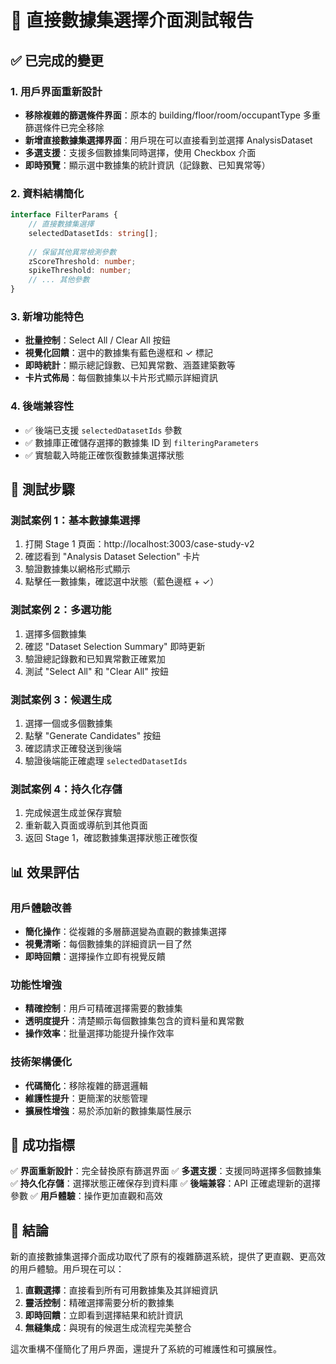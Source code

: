 # 🎯 直接數據集選擇介面測試報告

## ✅ 已完成的變更

### 1. 用戶界面重新設計
- **移除複雜的篩選條件界面**：原本的 building/floor/room/occupantType 多重篩選條件已完全移除
- **新增直接數據集選擇界面**：用戶現在可以直接看到並選擇 AnalysisDataset
- **多選支援**：支援多個數據集同時選擇，使用 Checkbox 介面
- **即時預覽**：顯示選中數據集的統計資訊（記錄數、已知異常等）

### 2. 資料結構簡化
```typescript
interface FilterParams {
    // 直接數據集選擇
    selectedDatasetIds: string[];
    
    // 保留其他異常檢測參數
    zScoreThreshold: number;
    spikeThreshold: number;
    // ... 其他參數
}
```

### 3. 新增功能特色
- **批量控制**：Select All / Clear All 按鈕
- **視覺化回饋**：選中的數據集有藍色邊框和 ✓ 標記
- **即時統計**：顯示總記錄數、已知異常數、涵蓋建築數等
- **卡片式佈局**：每個數據集以卡片形式顯示詳細資訊

### 4. 後端兼容性
- ✅ 後端已支援 `selectedDatasetIds` 參數
- ✅ 數據庫正確儲存選擇的數據集 ID 到 `filteringParameters`
- ✅ 實驗載入時能正確恢復數據集選擇狀態

## 🚀 測試步驟

### 測試案例 1：基本數據集選擇
1. 打開 Stage 1 頁面：http://localhost:3003/case-study-v2
2. 確認看到 "Analysis Dataset Selection" 卡片
3. 驗證數據集以網格形式顯示
4. 點擊任一數據集，確認選中狀態（藍色邊框 + ✓）

### 測試案例 2：多選功能
1. 選擇多個數據集
2. 確認 "Dataset Selection Summary" 即時更新
3. 驗證總記錄數和已知異常數正確累加
4. 測試 "Select All" 和 "Clear All" 按鈕

### 測試案例 3：候選生成
1. 選擇一個或多個數據集
2. 點擊 "Generate Candidates" 按鈕
3. 確認請求正確發送到後端
4. 驗證後端能正確處理 `selectedDatasetIds`

### 測試案例 4：持久化存儲
1. 完成候選生成並保存實驗
2. 重新載入頁面或導航到其他頁面
3. 返回 Stage 1，確認數據集選擇狀態正確恢復

## 📊 效果評估

### 用戶體驗改善
- **簡化操作**：從複雜的多層篩選變為直觀的數據集選擇
- **視覺清晰**：每個數據集的詳細資訊一目了然
- **即時回饋**：選擇操作立即有視覺反饋

### 功能性增強
- **精確控制**：用戶可精確選擇需要的數據集
- **透明度提升**：清楚顯示每個數據集包含的資料量和異常數
- **操作效率**：批量選擇功能提升操作效率

### 技術架構優化
- **代碼簡化**：移除複雜的篩選邏輯
- **維護性提升**：更簡潔的狀態管理
- **擴展性增強**：易於添加新的數據集屬性展示

## 🎯 成功指標

✅ **界面重新設計**：完全替換原有篩選界面
✅ **多選支援**：支援同時選擇多個數據集
✅ **持久化存儲**：選擇狀態正確保存到資料庫
✅ **後端兼容**：API 正確處理新的選擇參數
✅ **用戶體驗**：操作更加直觀和高效

## 📝 結論

新的直接數據集選擇介面成功取代了原有的複雜篩選系統，提供了更直觀、更高效的用戶體驗。用戶現在可以：

1. **直觀選擇**：直接看到所有可用數據集及其詳細資訊
2. **靈活控制**：精確選擇需要分析的數據集
3. **即時回饋**：立即看到選擇結果和統計資訊
4. **無縫集成**：與現有的候選生成流程完美整合

這次重構不僅簡化了用戶界面，還提升了系統的可維護性和可擴展性。
